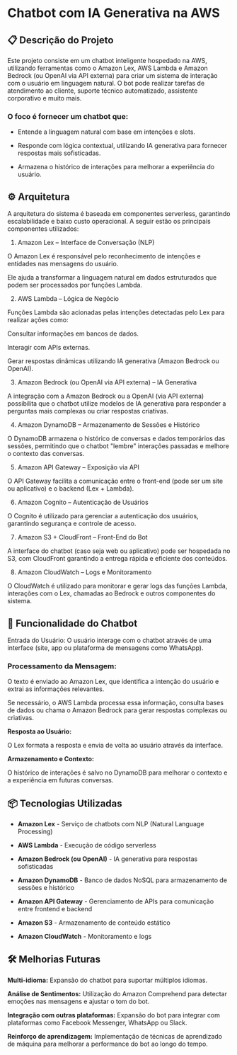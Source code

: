# Chatbot com IA Generativa na AWS
## 📋 Descrição do Projeto

Este projeto consiste em um chatbot inteligente hospedado na AWS, utilizando ferramentas como o Amazon Lex, AWS Lambda e Amazon Bedrock (ou OpenAI via API externa) para criar um sistema de interação com o usuário em linguagem natural. O bot pode realizar tarefas de atendimento ao cliente, suporte técnico automatizado, assistente corporativo e muito mais.

### O foco é fornecer um chatbot que:

- Entende a linguagem natural com base em intenções e slots.

- Responde com lógica contextual, utilizando IA generativa para fornecer respostas mais sofisticadas.

- Armazena o histórico de interações para melhorar a experiência do usuário.

## ⚙️ Arquitetura

A arquitetura do sistema é baseada em componentes serverless, garantindo escalabilidade e baixo custo operacional. A seguir estão os principais componentes utilizados:

1. Amazon Lex – Interface de Conversação (NLP)

O Amazon Lex é responsável pelo reconhecimento de intenções e entidades nas mensagens do usuário.

Ele ajuda a transformar a linguagem natural em dados estruturados que podem ser processados por funções Lambda.

2. AWS Lambda – Lógica de Negócio

Funções Lambda são acionadas pelas intenções detectadas pelo Lex para realizar ações como:

Consultar informações em bancos de dados.

Interagir com APIs externas.

Gerar respostas dinâmicas utilizando IA generativa (Amazon Bedrock ou OpenAI).

3. Amazon Bedrock (ou OpenAI via API externa) – IA Generativa

A integração com a Amazon Bedrock ou a OpenAI (via API externa) possibilita que o chatbot utilize modelos de IA generativa para responder a perguntas mais complexas ou criar respostas criativas.

4. Amazon DynamoDB – Armazenamento de Sessões e Histórico

O DynamoDB armazena o histórico de conversas e dados temporários das sessões, permitindo que o chatbot "lembre" interações passadas e melhore o contexto das conversas.

5. Amazon API Gateway – Exposição via API

O API Gateway facilita a comunicação entre o front-end (pode ser um site ou aplicativo) e o backend (Lex + Lambda).

6. Amazon Cognito – Autenticação de Usuários

O Cognito é utilizado para gerenciar a autenticação dos usuários, garantindo segurança e controle de acesso.

7. Amazon S3 + CloudFront – Front-End do Bot

A interface do chatbot (caso seja web ou aplicativo) pode ser hospedada no S3, com CloudFront garantindo a entrega rápida e eficiente dos conteúdos.

8. Amazon CloudWatch – Logs e Monitoramento

O CloudWatch é utilizado para monitorar e gerar logs das funções Lambda, interações com o Lex, chamadas ao Bedrock e outros componentes do sistema.

## 🚀 Funcionalidade do Chatbot

Entrada do Usuário: O usuário interage com o chatbot através de uma interface (site, app ou plataforma de mensagens como WhatsApp).

### Processamento da Mensagem:

O texto é enviado ao Amazon Lex, que identifica a intenção do usuário e extrai as informações relevantes.

Se necessário, o AWS Lambda processa essa informação, consulta bases de dados ou chama o Amazon Bedrock para gerar respostas complexas ou criativas.

**Resposta ao Usuário:**

O Lex formata a resposta e envia de volta ao usuário através da interface.

**Armazenamento e Contexto:**

O histórico de interações é salvo no DynamoDB para melhorar o contexto e a experiência em futuras conversas.

## 📦 Tecnologias Utilizadas

- **Amazon Lex** - Serviço de chatbots com NLP (Natural Language Processing)

- **AWS Lambda** - Execução de código serverless

- **Amazon Bedrock (ou OpenAI)** - IA generativa para respostas sofisticadas

- **Amazon DynamoDB** - Banco de dados NoSQL para armazenamento de sessões e histórico

- **Amazon API Gateway** - Gerenciamento de APIs para comunicação entre frontend e backend

- **Amazon S3** - Armazenamento de conteúdo estático

- **Amazon CloudWatch** - Monitoramento e logs


## 🛠️ Melhorias Futuras

**Multi-idioma:** Expansão do chatbot para suportar múltiplos idiomas.

**Análise de Sentimentos:** Utilização do Amazon Comprehend para detectar emoções nas mensagens e ajustar o tom do bot.

**Integração com outras plataformas:** Expansão do bot para integrar com plataformas como Facebook Messenger, WhatsApp ou Slack.

**Reinforço de aprendizagem:** Implementação de técnicas de aprendizado de máquina para melhorar a performance do bot ao longo do tempo.